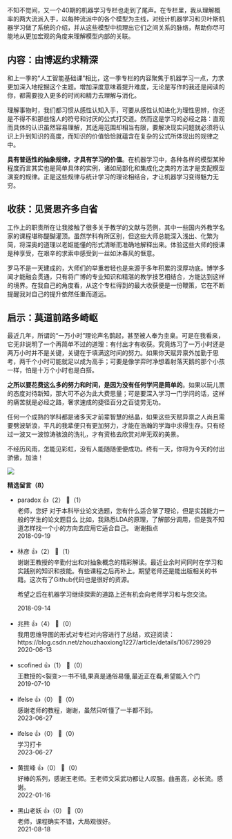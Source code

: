 不知不觉间，又一个40期的机器学习专栏也走到了尾声。在专栏里，我从理解概率的两大流派入手，以每种流派中的各个模型为主线，对统计机器学习和贝叶斯机器学习做了系统的介绍，并从这些模型中梳理出它们之间关系的脉络，帮助你尽可能地从更加宏观的角度来理解模型内部的关联。

## 内容：由博返约求精深

和上一季的“人工智能基础课”相比，这一季专栏的内容聚焦于机器学习一点，力求更加深入地挖掘这个主题。增加深度意味着提升难度，无论是写作的我还是阅读的你，都需要投入更多的时间和精力去理解与消化。

理解事物时，我们都习惯从感性认知入手，可要从感性认知进化为理性思辨，你还是不得不和那些恼人的符号和讨厌的公式打交道。然而这是学习的必经之路：直观而具体的认识虽然容易理解，其适用范围却相当有限，要解决现实问题就必须将认识上升到知识的高度，而知识的价值恰恰就蕴含在复杂的公式所体现出的规律之中。

**具有普适性的抽象规律，才具有学习的价值**。在机器学习中，各种各样的模型某种程度而言其实也是简单具体的实例，诸如局部化和集成化之类的方法才是支配模型演变的规律。正是这些规律与统计学习的理论相结合，才让机器学习变得魅力无穷。

## 收获：见贤思齐多自省

工作上的职责所在让我接触了很多关于教学的文献与范例，其中一些国内外教学名家的课程堪称醍醐灌顶。虽然学科有所区别，但这些大师总能深入浅出、化繁为简，将深奥的道理以老妪能懂的形式清晰而准确地解释出来。体验这些大师的授课是种享受，在艰辛的求索中感受到一丝如沐春风的惬意。

罗马不是一天建成的，大师们的举重若轻也是来源于多年积累的深厚功底。博学多闻才能融会贯通，只有将广博的专业知识和精湛的教学技艺相结合，方能达到这样的境界。在我自己的角度看，从这个专栏得到的最大收获便是一份鞭策，它在不断提醒我对自己的提升依然任重而道远。

## 启示：莫道前路多崎岖

最近几年，所谓的“一万小时”理论声名鹊起，甚至被人奉为圭臬。可是在我看来，它无非说明了一个再简单不过的道理：有付出才有收获。究竟练习了一万小时还是两万小时并不是关键，关键在于填满这时间的努力。如果你天赋异禀外加勤于思考，两千个小时可能就足以成为高手；可要是像学弈时净想着射落天鹅的那个小孩一样，怕是十万个小时也是白搭。

**之所以要花费这么多的努力和时间，是因为没有任何学问是简单的**。如果以玩儿票的态度对待新知，那大可不必为此大费思量；可是要深入学习一门学问的话，这样的痛苦就是必经之路，奢求速成的捷径百分之百徒劳无功。

任何一个成熟的学科都是诸多天才前辈智慧的结晶，如果这些天赋异禀之人尚且需要劈波斩浪，平凡的我辈便只有更加努力，才能在浩瀚的学海中求得生存。只有经过一波又一波惊涛骇浪的洗礼，才有资格去欣赏对岸无双的美景。

不经历风雨，怎能见彩虹，没有人能随随便便成功。终有一天，你将为今天的付出骄傲，加油！

[![](https://static001.geekbang.org/resource/image/f6/34/f691d4aa61d15c576d5a2128d6a95134.jpg?wh=1142%2A801)](http://geektime.mikecrm.com/yweliWa)
<div><strong>精选留言（8）</strong></div><ul>
<li><span>paradox</span> 👍（2） 💬（1）<div>老师，您好
对于本科毕业论文选题，您有什么适合掌了理论，但是实践能力一般的学生的论文题目么
比如，我熟悉LDA的原理，了解部分调用，但是我不知道怎样找一个小的方向去应用它适合自己。
谢谢指点</div>2018-09-19</li><br/><li><span>林彦</span> 👍（2） 💬（1）<div>谢谢王教授的辛勤付出和对抽象概念的精彩解读。最近业余时间同时在学习和实践别的知识和技能。有些课程之后再补上。期望老师还是能出版相关的书籍。这次有了Github代码也是很好的资源。

希望之后在机器学习继续探索的道路上还有机会向老师学习和与您交流。


</div>2018-09-14</li><br/><li><span>兆熊</span> 👍（4） 💬（0）<div>我用思维导图的形式对专栏对内容进行了总结，欢迎阅读：https:&#47;&#47;blog.csdn.net&#47;zhouzhaoxiong1227&#47;article&#47;details&#47;106729929</div>2020-06-13</li><br/><li><span>scofined</span> 👍（1） 💬（0）<div>王教授的&lt;裂变&gt;一书不错,果真是通俗易懂,最近正在看,希望能入个门</div>2019-07-10</li><br/><li><span>ifelse</span> 👍（0） 💬（0）<div>感谢老师的教程，谢谢，虽然只听懂了一半都不到。</div>2023-06-27</li><br/><li><span>ifelse</span> 👍（0） 💬（0）<div>学习打卡</div>2023-06-27</li><br/><li><span>黄拔峰</span> 👍（0） 💬（0）<div>好棒的系列，感谢王老师。王老师文采武功都让人叹服。曲虽高，必长流。感谢。</div>2022-01-16</li><br/><li><span>黑山老妖</span> 👍（0） 💬（0）<div>老师，课程确实不错，大局观很好。</div>2021-08-18</li><br/>
</ul>